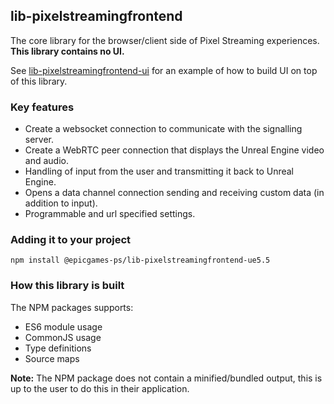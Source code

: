 ## lib-pixelstreamingfrontend

The core library for the browser/client side of Pixel Streaming experiences. **This library contains no UI.**

See [lib-pixelstreamingfrontend-ui](/Frontend/implementations/typescript) for an example of how to build UI on top of this library.

### Key features
- Create a websocket connection to communicate with the signalling server.
- Create a WebRTC peer connection that displays the Unreal Engine video and audio.
- Handling of input from the user and transmitting it back to Unreal Engine.
- Opens a data channel connection sending and receiving custom data (in addition to input).
- Programmable and url specified settings.

### Adding it to your project
`npm install @epicgames-ps/lib-pixelstreamingfrontend-ue5.5`

### How this library is built
The NPM packages supports:
- ES6 module usage
- CommonJS usage
- Type definitions
- Source maps

**Note:** The NPM package does not contain a minified/bundled output, this is up to the user to do this in their application.
